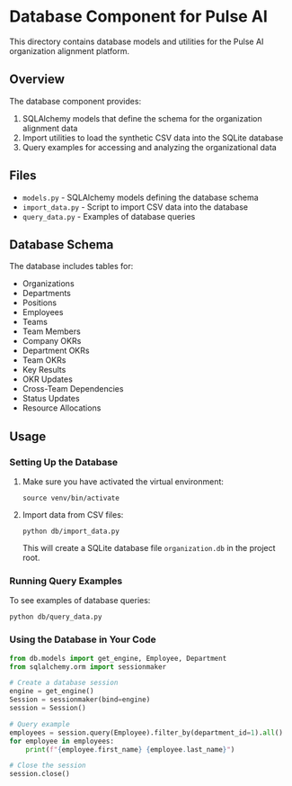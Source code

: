 # Database Component for Pulse AI

This directory contains database models and utilities for the Pulse AI organization alignment platform.

## Overview

The database component provides:

1. SQLAlchemy models that define the schema for the organization alignment data
2. Import utilities to load the synthetic CSV data into the SQLite database
3. Query examples for accessing and analyzing the organizational data

## Files

- `models.py` - SQLAlchemy models defining the database schema
- `import_data.py` - Script to import CSV data into the database
- `query_data.py` - Examples of database queries

## Database Schema

The database includes tables for:

- Organizations
- Departments
- Positions
- Employees
- Teams
- Team Members
- Company OKRs
- Department OKRs
- Team OKRs
- Key Results
- OKR Updates
- Cross-Team Dependencies
- Status Updates
- Resource Allocations

## Usage

### Setting Up the Database

1. Make sure you have activated the virtual environment:
   ```
   source venv/bin/activate
   ```

2. Import data from CSV files:
   ```
   python db/import_data.py
   ```
   This will create a SQLite database file `organization.db` in the project root.

### Running Query Examples

To see examples of database queries:
```
python db/query_data.py
```

### Using the Database in Your Code

```python
from db.models import get_engine, Employee, Department
from sqlalchemy.orm import sessionmaker

# Create a database session
engine = get_engine()
Session = sessionmaker(bind=engine)
session = Session()

# Query example
employees = session.query(Employee).filter_by(department_id=1).all()
for employee in employees:
    print(f"{employee.first_name} {employee.last_name}")

# Close the session
session.close()
```